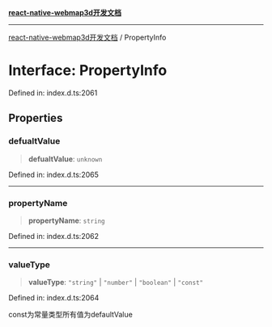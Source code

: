 [**react-native-webmap3d开发文档**](../README.md)

***

[react-native-webmap3d开发文档](../globals.md) / PropertyInfo

# Interface: PropertyInfo

Defined in: index.d.ts:2061

## Properties

### defualtValue

> **defualtValue**: `unknown`

Defined in: index.d.ts:2065

***

### propertyName

> **propertyName**: `string`

Defined in: index.d.ts:2062

***

### valueType

> **valueType**: `"string"` \| `"number"` \| `"boolean"` \| `"const"`

Defined in: index.d.ts:2064

const为常量类型所有值为defaultValue
